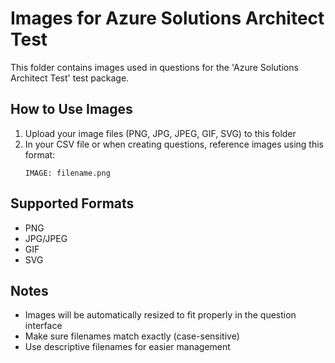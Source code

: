 
# Images for Azure Solutions Architect Test

This folder contains images used in questions for the 'Azure Solutions Architect Test' test package.

## How to Use Images

1. Upload your image files (PNG, JPG, JPEG, GIF, SVG) to this folder
2. In your CSV file or when creating questions, reference images using this format:
   ```
   IMAGE: filename.png
   ```

## Supported Formats
- PNG
- JPG/JPEG
- GIF
- SVG

## Notes
- Images will be automatically resized to fit properly in the question interface
- Make sure filenames match exactly (case-sensitive)
- Use descriptive filenames for easier management
